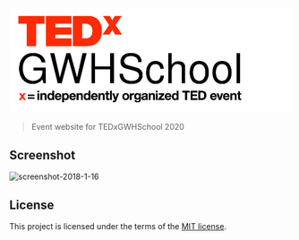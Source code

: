 ![TEDxGWH logo](/public/res/images/logos/light.png)


> Event website for TEDxGWHSchool 2020

## Screenshot

![screenshot-2018-1-16](/public/res/images/arrow-left-dark.png)

## License

This project is licensed under the terms of the [MIT license](LICENSE).
